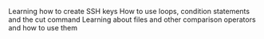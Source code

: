 Learning how to create SSH keys
How to use loops, condition statements and the cut command
Learning about files and other comparison operators and how to use them

